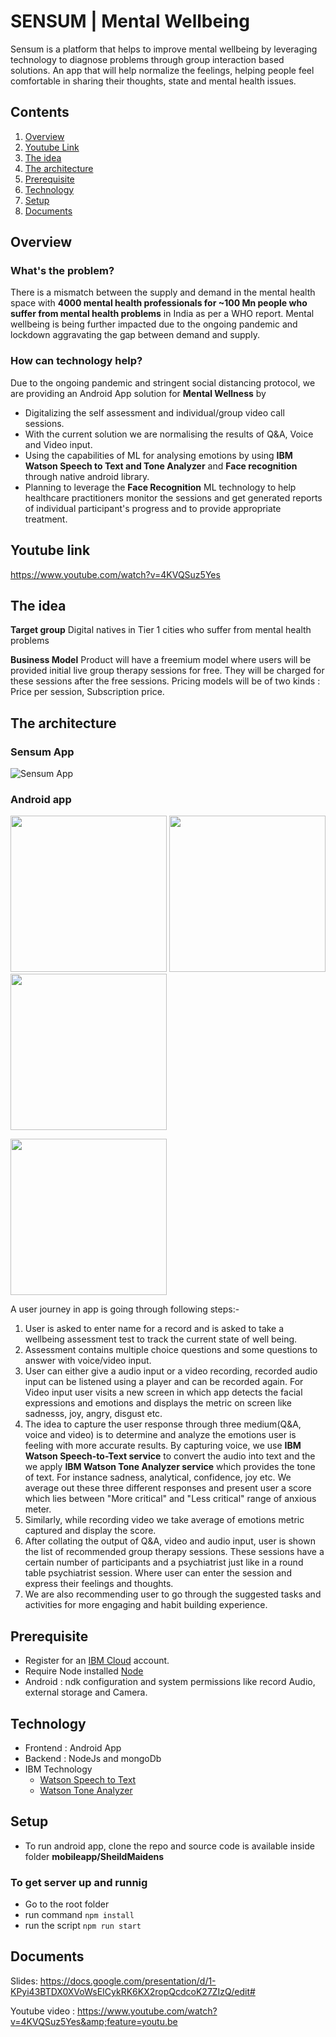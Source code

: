 # SENSUM | Mental Wellbeing

Sensum is a platform that helps to improve mental wellbeing by leveraging technology to diagnose problems through group interaction based solutions. An app that will help normalize the feelings, helping people feel comfortable in sharing their thoughts, state and mental health issues.

## Contents

1. [Overview](#overview)
1. [Youtube Link](#youtube-link)
1. [The idea](#the-idea)
1. [The architecture](#the-architecture)
1. [Prerequisite](#prerequisite)
1. [Technology](#technology)
1. [Setup](#setup)
1. [Documents](#documents)

## Overview

### What's the problem?
There is a mismatch between the supply and demand in the mental health space with **4000 mental health professionals for ~100 Mn people who suffer from mental health problems** in India as per a WHO report. Mental wellbeing is being further impacted due to the ongoing pandemic and lockdown aggravating the gap between demand and supply.

### How can technology help?
Due to the ongoing pandemic and stringent social distancing protocol, we are providing an Android App solution for **Mental Wellness** by
- Digitalizing the self assessment and individual/group video call sessions. 
- With the current solution we are normalising the results of Q&A, Voice and Video input.
- Using the capabilities of ML for analysing emotions by using **IBM Watson Speech to Text and Tone Analyzer** and **Face recognition** through native android library.
- Planning to leverage the **Face Recognition** ML technology to help healthcare practitioners monitor the sessions and get generated reports of individual participant's progress and to provide appropriate treatment.


## Youtube link
https://www.youtube.com/watch?v=4KVQSuz5Yes


## The idea
**Target group**
Digital natives in Tier 1 cities who suffer from mental health problems 

**Business Model**
Product will have a freemium model where users will be provided initial live group therapy sessions for free. They will be charged for these sessions after the free sessions. Pricing models will be of two kinds : Price per session, Subscription price.


## The architecture

### Sensum App 
![Sensum App](https://github.com/skathuria29/shield-maidens-mh/blob/master/Screenshot%202020-06-06%20at%202.22.32%20PM.png)

### Android app
<img src="https://github.com/skathuria29/shield-maidens-mh/blob/master/Screenshot_20200606-180414.png" width=250> <img src="https://github.com/skathuria29/shield-maidens-mh/blob/master/Screenshot_20200606-175331.png" width=250> <img src="https://github.com/skathuria29/shield-maidens-mh/blob/master/Screenshot_20200606-175543.png" width=250>

<img src="https://github.com/skathuria29/shield-maidens-mh/blob/master/videogif.gif" width=250>

A user journey in app is going through following steps:-
1. User is asked to enter name for a record and is asked to take a wellbeing assessment test to track the current state of well being.
2. Assessment contains multiple choice questions and some questions to answer with voice/video input.
3. User can either give a audio input or a video recording, recorded audio input can be listened using a player and can be recorded again. For Video input user visits a new screen in which app detects the facial expressions and emotions and displays the metric on screen like sadnesss, joy, angry, disgust etc.
4. The idea to capture the user response through three medium(Q&A, voice and video) is to determine and analyze the emotions user is feeling with more accurate results. By capturing voice, we use **IBM Watson Speech-to-Text service** to convert the audio into text and the we apply **IBM Watson Tone Analyzer service** which provides the tone of text. For instance sadness, analytical, confidence, joy etc. We average out these three different responses and present user a score which lies between "More critical" and "Less critical" range of anxious meter.
5. Similarly, while recording video we take average of emotions metric captured and display the score.
6. After collating the output of Q&A, video and audio input, user is shown the list of recommended group therapy sessions. These sessions have a certain number of participants and a psychiatrist just like in a round table psychiatrist session. Where user can enter the session and express their feelings and thoughts.
7. We are also recommending user to go through the suggested tasks and activities for more engaging and habit building experience.


## Prerequisite
- Register for an [IBM Cloud](https://www.ibm.com/account/reg/us-en/signup?formid=urx-42793&eventid=cfc-2020?cm_mmc=OSocial_Blog-_-Audience+Developer_Developer+Conversation-_-WW_WW-_-cfc-2020-ghub-starterkit-education_ov75914&cm_mmca1=000039JL&cm_mmca2=10008917) account. 
- Require Node installed [Node](https://nodejs.org/en/download/)
- Android : ndk configuration and system permissions like record Audio, external storage and Camera.

## Technology
- Frontend : Android App
- Backend : NodeJs and mongoDb
- IBM Technology
  - [Watson Speech to Text](https://www.ibm.com/cloud/watson-speech-to-text)
  - [Watson Tone Analyzer](https://www.ibm.com/watson/services/tone-analyzer/)

## Setup
- To run android app, clone the repo and source code is available inside folder **mobileapp/SheildMaidens** 

### To get server up and runnig
- Go to the root folder
- run command `npm install`
- run the script `npm run start`



## Documents
Slides:
https://docs.google.com/presentation/d/1-KPyi43BTDX0XVoWsEICykRK6KX2ropQcdcoK27ZIzQ/edit#

Youtube video :
https://www.youtube.com/watch?v=4KVQSuz5Yes&amp;feature=youtu.be
